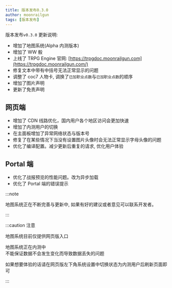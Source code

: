 ```yaml
---
title: 版本发布0.3.0
author: moonrailgun
tags: [版本发布]
---
```


版本发布`v0.3.0` 更新说明:

- 增加了地图系统(Alpha 内测版本)
- 增加了 WW 骰
- 上线了 TRPG Engine 官网: [https://trpgdoc.moonrailgun.com](https://trpgdoc.moonrailgun.com/)
- 修复文本中带有中括号无法正常显示的问题
- 调整了 coc7 人物卡, 调换了`已加职业点数`与`已加职业点数`的顺序
- 增加了图片声明
- 更新了免责声明

## 网页端

- 增加了 CDN 线路优化，国内用户各个地区访问会更加快速
- 增加了内测用户的切换
- 在主面板增加了异常网络状态与版本号
- 修复了在某些情况下当没有设置图片头像时会无法正常显示字母头像的问题
- 优化了编译配置。减少更新后重复的请求, 优化用户体验

## Portal 端

- 优化了战报预览的性能问题。改为异步加载
- 优化了 Portal 端的错误提示

:::note

地图系统正在不断完善与更新中, 如果有好的建议或者意见可以联系开发者。

:::

:::caution 注意

地图系统目前仅提供网页版入口

地图系统正在内测中  
不能保证数据不会发生变化而导致数据丢失的问题

如果想要体验的话请在网页版左下角系统设置中切换状态为内测用户后刷新页面即可

:::
